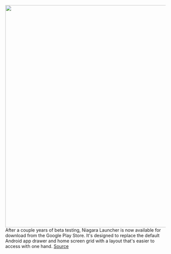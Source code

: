 <img src='https://cdn.vox-cdn.com/thumbor/o7m7FauTlLLHy_2-lxMvOn_yFbI=/0x0:3000x2000/1200x800/filters:focal(1260x760:1740x1240)/cdn.vox-cdn.com/uploads/chorus_image/image/68771066/DSC00106.0.jpg' width='700px' /><br/>
After a couple years of beta testing, Niagara Launcher is now available for download from the Google Play Store. It's designed to replace the default Android app drawer and home screen grid with a layout that's easier to access with one hand.
<a href='https://www.theverge.com/2021/2/4/22266910/niagara-android-launcher-minamalist-one-hand-commute'> Source <a/>
